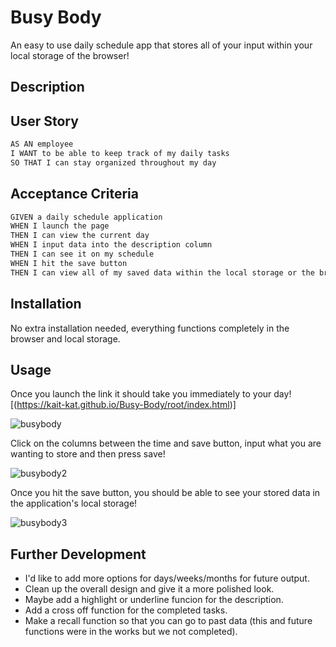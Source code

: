 # Busy Body

An easy to use daily schedule app that stores all of your input within your local storage of the browser!

## Description



## User Story

```md
AS AN employee
I WANT to be able to keep track of my daily tasks
SO THAT I can stay organized throughout my day
```

## Acceptance Criteria

```md
GIVEN a daily schedule application
WHEN I launch the page
THEN I can view the current day
WHEN I input data into the description column
THEN I can see it on my schedule
WHEN I hit the save button
THEN I can view all of my saved data within the local storage or the browser
```

## Installation

No extra installation needed, everything functions completely in the browser and local storage.

## Usage

Once you launch the link it should take you immediately to your day! [(https://kait-kat.github.io/Busy-Body/root/index.html)]

![busybody](https://user-images.githubusercontent.com/112601209/224387414-1f2ae859-9e80-4562-a62e-8276a0958dcb.jpg)

Click on the columns between the time and save button, input what you are wanting to store and then press save!

![busybody2](https://user-images.githubusercontent.com/112601209/224387612-89d23f6d-784d-401a-abed-6a8e5fbb4ef4.jpg)

Once you hit the save button, you should be able to see your stored data in the application's local storage!

![busybody3](https://user-images.githubusercontent.com/112601209/224387753-bb631ec8-4500-4e4b-a348-e5ed4728fac8.jpg)

## Further Development

* I'd like to add more options for days/weeks/months for future output.
* Clean up the overall design and give it a more polished look.
* Maybe add a highlight or underline funcion for the description.
* Add a cross off function for the completed tasks.
* Make a recall function so that you can go to past data (this and future functions were in the works but we not completed).
